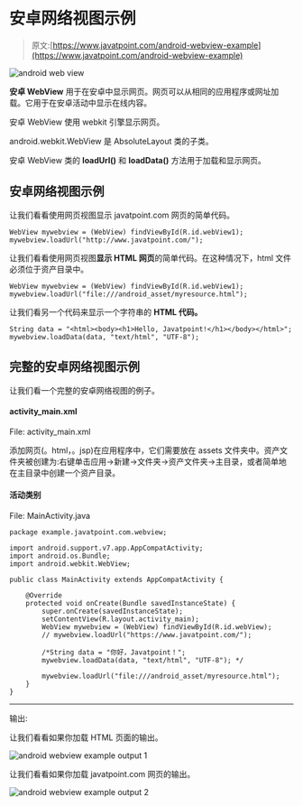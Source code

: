 # 安卓网络视图示例

> 原文:[https://www.javatpoint.com/android-webview-example](https://www.javatpoint.com/android-webview-example)

![android web view](../Images/42cc6226e8ec81b37d275016617f9c3f.png)

**安卓 WebView** 用于在安卓中显示网页。网页可以从相同的应用程序或网址加载。它用于在安卓活动中显示在线内容。

安卓 WebView 使用 webkit 引擎显示网页。

android.webkit.WebView 是 AbsoluteLayout 类的子类。

安卓 WebView 类的 **loadUrl()** 和 **loadData()** 方法用于加载和显示网页。

## 安卓网络视图示例

让我们看看使用网页视图显示 javatpoint.com 网页的简单代码。

```
WebView mywebview = (WebView) findViewById(R.id.webView1);
mywebview.loadUrl("http://www.javatpoint.com/");

```

让我们看看使用网页视图**显示 HTML 网页**的简单代码。在这种情况下，html 文件必须位于资产目录中。

```
WebView mywebview = (WebView) findViewById(R.id.webView1);
mywebview.loadUrl("file:///android_asset/myresource.html");

```

让我们看另一个代码来显示一个字符串的 **HTML 代码。**

```
String data = "<html><body><h1>Hello, Javatpoint!</h1></body></html>";
mywebview.loadData(data, "text/html", "UTF-8");

```

## 完整的安卓网络视图示例

让我们看一个完整的安卓网络视图的例子。

#### activity_main.xml

File: activity_main.xml

添加网页(。html，。jsp)在应用程序中，它们需要放在 assets 文件夹中。资产文件夹被创建为:右键单击应用->新建->文件夹->资产文件夹->主目录，或者简单地在主目录中创建一个资产目录。

#### 活动类别

File: MainActivity.java

```
package example.javatpoint.com.webview;

import android.support.v7.app.AppCompatActivity;
import android.os.Bundle;
import android.webkit.WebView;

public class MainActivity extends AppCompatActivity {

    @Override
    protected void onCreate(Bundle savedInstanceState) {
        super.onCreate(savedInstanceState);
        setContentView(R.layout.activity_main);
        WebView mywebview = (WebView) findViewById(R.id.webView);
        // mywebview.loadUrl("https://www.javatpoint.com/");

        /*String data = "你好，Javatpoint！";
        mywebview.loadData(data, "text/html", "UTF-8"); */

        mywebview.loadUrl("file:///android_asset/myresource.html");
    }
}

```

* * *

输出:

让我们看看如果你加载 HTML 页面的输出。

![android webview example output 1](../Images/7479b5ee93a672575c2f8161fd400cc5.png)

让我们看看如果你加载 javatpoint.com 网页的输出。

![android webview example output 2](../Images/e916958ffcce222dcf4e4af65d946c0a.png)
